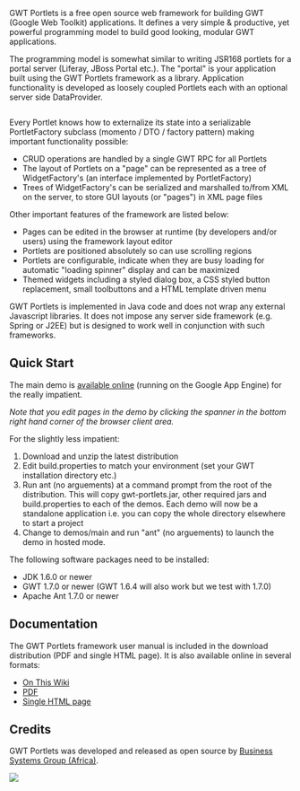 GWT Portlets is a free open source web framework for building GWT (Google Web Toolkit) applications. It defines a very simple & productive, yet powerful programming model to build good looking, modular GWT applications.

The programming model is somewhat similar to writing JSR168 portlets for a portal server (Liferay, JBoss Portal etc.). The "portal" is your application built using the GWT Portlets framework as a library. Application functionality is developed as loosely coupled Portlets each with an optional server side DataProvider.

![![](http://gwtportlets.googlecode.com/svn/wiki/img/screenshot1_thumb2.gif)](http://gwtportlets.googlecode.com/svn/wiki/img/screenshot1.gif)

Every Portlet knows how to externalize its state into a serializable PortletFactory subclass (momento / DTO / factory pattern) making important functionality possible:

  * CRUD operations are handled by a single GWT RPC for all Portlets
  * The layout of Portlets on a "page" can be represented as a tree of WidgetFactory's (an interface implemented by PortletFactory)
  * Trees of WidgetFactory's can be serialized and marshalled to/from XML on the server, to store GUI layouts (or "pages") in XML page files

Other important features of the framework are listed below:

  * Pages can be edited in the browser at runtime (by developers and/or users) using the framework layout editor
  * Portlets are positioned absolutely so can use scrolling regions
  * Portlets are configurable, indicate when they are busy loading for automatic "loading spinner" display and can be maximized
  * Themed widgets including a styled dialog box, a CSS styled button replacement, small toolbuttons and a HTML template driven menu

GWT Portlets is implemented in Java code and does not wrap any external Javascript libraries. It does not impose any server side framework (e.g. Spring or J2EE) but is designed to work well in conjunction with such frameworks.

## Quick Start ##

The main demo is [available online](http://095-beta.latest.gwtportletdemo.appspot.com/) (running on the Google App Engine) for the really impatient.

_Note that you edit pages in the demo by clicking the spanner in the bottom right hand corner of the browser client area._

For the slightly less impatient:

  1. Download and unzip the latest distribution
  1. Edit build.properties to match your environment (set your GWT installation directory etc.)
  1. Run ant (no arguements) at a command prompt from the root of the distribution. This will copy gwt-portlets.jar, other required jars and build.properties to each of the demos. Each demo will now be a standalone application i.e. you can copy the whole directory elsewhere to start a project
  1. Change to demos/main and run "ant" (no arguements) to launch the demo in hosted mode.

The following software packages need to be installed:

  * JDK 1.6.0 or newer
  * GWT 1.7.0 or newer (GWT 1.6.4 will also work but we test with 1.7.0)
  * Apache Ant 1.7.0 or newer

## Documentation ##

The GWT Portlets framework user manual is included in the download distribution (PDF and single HTML page). It is also available online in several formats:

  * [On This Wiki](Introduction.md)
  * [PDF](http://gwtportlets.googlecode.com/svn/wiki/doc/manual.pdf)
  * [Single HTML page](http://gwtportlets.googlecode.com/svn/wiki/doc/manual.html)

## Credits ##

GWT Portlets was developed and released as open source by [Business Systems Group (Africa)](http://www.bsg.co.za/web/guest/software_solutions).

[![](http://gwtportlets.googlecode.com/svn/wiki/img/bsg_logo_small.gif)](http://www.bsg.co.za/web/guest/software_solutions)